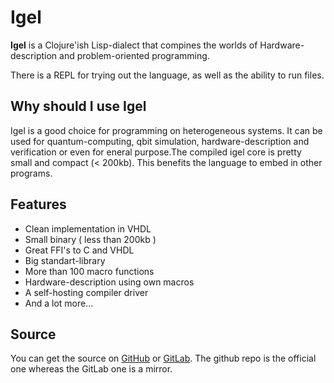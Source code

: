 # Igel

**Igel** is a Clojure'ish Lisp-dialect that compines the worlds of Hardware-description and problem-oriented programming.

There is a REPL for trying out the language, as well as the ability
to run files. 
<br>

## Why should I use Igel

Igel is a good choice for programming on heterogeneous systems. It can be used for quantum-computing, qbit simulation, hardware-description and verification or even for eneral purpose.The compiled igel core is pretty small and compact (< 200kb). This benefits the language to embed in other programs.

## Features

* Clean implementation in VHDL
* Small binary ( less than 200kb )
* Great FFI's to C and VHDL
* Big standart-library
* More than 100 macro functions
* Hardware-description using own macros
* A self-hosting compiler driver
* And a lot more...

## Source

You can get the source on [GitHub](https://github.com/timo-cmd2/Igel) or
[GitLab](https://gitlab.com/timo-cmd2/Igel). The github repo is the official one
whereas the GitLab one is a mirror.

